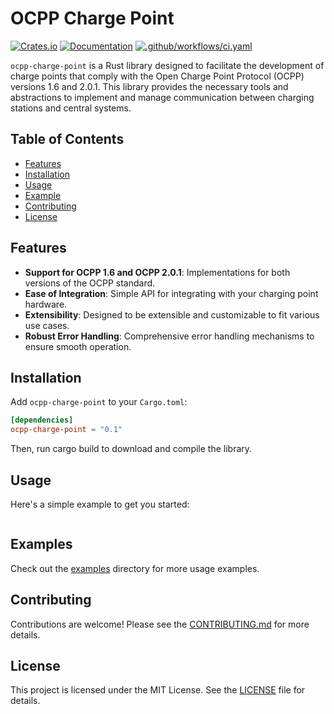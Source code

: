 # OCPP Charge Point

[![Crates.io](https://img.shields.io/crates/v/ocpp-charge-point)](https://crates.io/crates/ocpp-charge-point)
[![Documentation](https://docs.rs/ocpp-charge-point/badge.svg)](https://docs.rs/ocpp-charge-point)
[![.github/workflows/ci.yaml](https://github.com/flowionab/ocpp-charge-point/actions/workflows/ci.yaml/badge.svg)](https://github.com/flowionab/ocpp-charge-point/actions/workflows/ci.yaml)

`ocpp-charge-point` is a Rust library designed to facilitate the development of charge points that comply with the Open Charge Point Protocol (OCPP) versions 1.6 and 2.0.1. This library provides the necessary tools and abstractions to implement and manage communication between charging stations and central systems.

## Table of Contents
- [Features](#features)
- [Installation](#installation)
- [Usage](#usage)
- [Example](#examples)
- [Contributing](#contributing)
- [License](#license)

## Features

- **Support for OCPP 1.6 and OCPP 2.0.1**: Implementations for both versions of the OCPP standard.
- **Ease of Integration**: Simple API for integrating with your charging point hardware.
- **Extensibility**: Designed to be extensible and customizable to fit various use cases.
- **Robust Error Handling**: Comprehensive error handling mechanisms to ensure smooth operation.

## Installation

Add `ocpp-charge-point` to your `Cargo.toml`:

```toml
[dependencies]
ocpp-charge-point = "0.1"
```

Then, run cargo build to download and compile the library.

## Usage
Here's a simple example to get you started:

```rust

```

## Examples

Check out the [examples](https://github.com/flowionab/ocpp-client/tree/main/examples) directory for more usage examples.

## Contributing

Contributions are welcome! Please see the [CONTRIBUTING.md](https://github.com/flowionab/ocpp-charge-point/blob/main/CONTRIBUTING.md) for more details.

## License

This project is licensed under the MIT License. See the [LICENSE](https://github.com/flowionab/ocpp-charge-point/blob/main/LICENSE) file for details.